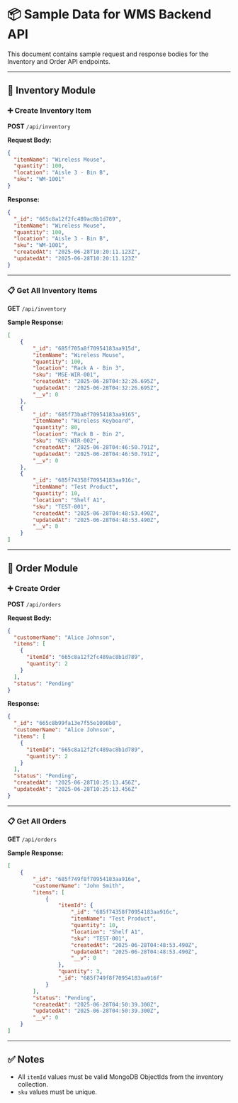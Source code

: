 
# 📦 Sample Data for WMS Backend API

This document contains sample request and response bodies for the Inventory and Order API endpoints.

---

## 📘 Inventory Module

### ➕ Create Inventory Item
**POST** `/api/inventory`

**Request Body:**
```json
{
  "itemName": "Wireless Mouse",
  "quantity": 100,
  "location": "Aisle 3 - Bin B",
  "sku": "WM-1001"
}
```

**Response:**
```json
{
  "_id": "665c8a12f2fc489ac8b1d789",
  "itemName": "Wireless Mouse",
  "quantity": 100,
  "location": "Aisle 3 - Bin B",
  "sku": "WM-1001",
  "createdAt": "2025-06-28T10:20:11.123Z",
  "updatedAt": "2025-06-28T10:20:11.123Z"
}
```

---

### 📋 Get All Inventory Items
**GET** `/api/inventory`

**Sample Response:**
```json
[
    {
        "_id": "685f705a8f70954183aa915d",
        "itemName": "Wireless Mouse",
        "quantity": 100,
        "location": "Rack A - Bin 3",
        "sku": "MSE-WIR-001",
        "createdAt": "2025-06-28T04:32:26.695Z",
        "updatedAt": "2025-06-28T04:32:26.695Z",
        "__v": 0
    },
    {
        "_id": "685f73ba8f70954183aa9165",
        "itemName": "Wireless Keyboard",
        "quantity": 80,
        "location": "Rack B - Bin 2",
        "sku": "KEY-WIR-002",
        "createdAt": "2025-06-28T04:46:50.791Z",
        "updatedAt": "2025-06-28T04:46:50.791Z",
        "__v": 0
    },
    {
        "_id": "685f74358f70954183aa916c",
        "itemName": "Test Product",
        "quantity": 10,
        "location": "Shelf A1",
        "sku": "TEST-001",
        "createdAt": "2025-06-28T04:48:53.490Z",
        "updatedAt": "2025-06-28T04:48:53.490Z",
        "__v": 0
    }
]
```

---

## 📘 Order Module

### ➕ Create Order
**POST** `/api/orders`

**Request Body:**
```json
{
  "customerName": "Alice Johnson",
  "items": [
    {
      "itemId": "665c8a12f2fc489ac8b1d789",
      "quantity": 2
    }
  ],
  "status": "Pending"
}
```

**Response:**
```json
{
  "_id": "665c8b99fa13e7f55e1098b0",
  "customerName": "Alice Johnson",
  "items": [
    {
      "itemId": "665c8a12f2fc489ac8b1d789",
      "quantity": 2
    }
  ],
  "status": "Pending",
  "createdAt": "2025-06-28T10:25:13.456Z",
  "updatedAt": "2025-06-28T10:25:13.456Z"
}
```

---

### 📋 Get All Orders
**GET** `/api/orders`

**Sample Response:**
```json
[
    {
        "_id": "685f749f8f70954183aa916e",
        "customerName": "John Smith",
        "items": [
            {
                "itemId": {
                    "_id": "685f74358f70954183aa916c",
                    "itemName": "Test Product",
                    "quantity": 10,
                    "location": "Shelf A1",
                    "sku": "TEST-001",
                    "createdAt": "2025-06-28T04:48:53.490Z",
                    "updatedAt": "2025-06-28T04:48:53.490Z",
                    "__v": 0
                },
                "quantity": 3,
                "_id": "685f749f8f70954183aa916f"
            }
        ],
        "status": "Pending",
        "createdAt": "2025-06-28T04:50:39.300Z",
        "updatedAt": "2025-06-28T04:50:39.300Z",
        "__v": 0
    }
]
```

---

## ✅ Notes
- All `itemId` values must be valid MongoDB ObjectIds from the inventory collection.
- `sku` values must be unique.
